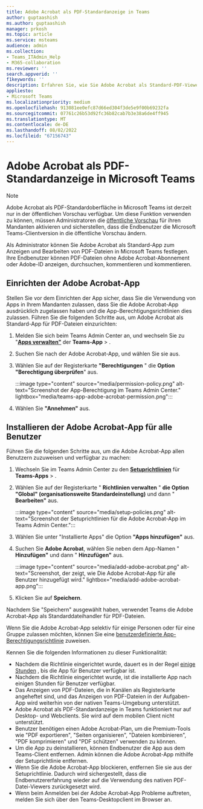 ```yaml
---
title: Adobe Acrobat als PDF-Standardanzeige in Teams
author: guptaashish
ms.author: guptaashish
manager: prkosh
ms.topic: article
ms.service: msteams
audience: admin
ms.collection:
- Teams_ITAdmin_Help
- M365-collaboration
ms.reviewer: ''
search.appverid: ''
f1keywords: ''
description: Erfahren Sie, wie Sie Adobe Acrobat als Standard-PDF-Viewer festlegen, um PDF-Dateien in Microsoft Teams anzuzeigen und zu bearbeiten.
appliesto:
- Microsoft Teams
ms.localizationpriority: medium
ms.openlocfilehash: 913081ee0efc87d66ed304f3de5e9f00b69232fa
ms.sourcegitcommit: 07761c26b53d92fc36b82cab7b3e38a6de4ff945
ms.translationtype: MT
ms.contentlocale: de-DE
ms.lasthandoff: 08/02/2022
ms.locfileid: "67156743"
---
```

# <a name="adobe-acrobat-as-a-default-pdf-viewer-in-microsoft-teams"></a>Adobe Acrobat als PDF-Standardanzeige in Microsoft Teams

> [!NOTE]
> Adobe Acrobat als PDF-Standardoberfläche in Microsoft Teams ist derzeit nur in der öffentlichen Vorschau verfügbar. Um diese Funktion verwenden zu können, müssen Administratoren die [öffentliche Vorschau](public-preview-doc-updates.md#enable-public-preview) für ihren Mandanten aktivieren und sicherstellen, dass die Endbenutzer die Microsoft Teams-Clientversion in die öffentliche Vorschau ändern.

Als Administrator können Sie Adobe Acrobat als Standard-App zum Anzeigen und Bearbeiten von PDF-Dateien in Microsoft Teams festlegen. Ihre Endbenutzer können PDF-Dateien ohne Adobe Acrobat-Abonnement oder Adobe-ID anzeigen, durchsuchen, kommentieren und kommentieren.

## <a name="set-up-adobe-acrobat-app"></a>Einrichten der Adobe Acrobat-App

Stellen Sie vor dem Einrichten der App sicher, dass Sie die Verwendung von Apps in Ihrem Mandanten zulassen, dass Sie die Adobe Acrobat-App ausdrücklich zugelassen haben und die App-Berechtigungsrichtlinien dies zulassen. Führen Sie die folgenden Schritte aus, um Adobe Acrobat als Standard-App für PDF-Dateien einzurichten:

1. Melden Sie sich beim Teams Admin Center an, und wechseln Sie zu "**[Apps verwalten"](https://admin.teams.microsoft.com/policies/manage-apps)** der **Teams-App** > .

1. Suchen Sie nach der Adobe Acrobat-App, und wählen Sie sie aus.

1. Wählen Sie auf der Registerkarte **"Berechtigungen** " die **Option "Berechtigung überprüfen**" aus.

   :::image type="content" source="media/permission-policy.png" alt-text="Screenshot der App-Berechtigung im Teams Admin Center." lightbox="media/teams-app-adobe-acrobat-permission.png":::

1. Wählen Sie **"Annehmen"** aus.

## <a name="install-adobe-acrobat-app-for-all-users"></a>Installieren der Adobe Acrobat-App für alle Benutzer

Führen Sie die folgenden Schritte aus, um die Adobe Acrobat-App allen Benutzern zuzuweisen und verfügbar zu machen:

1. Wechseln Sie im Teams Admin Center zu den [**Setuprichtlinien**](https://admin.teams.microsoft.com/policies/app-setup) für **Teams-Apps** > .

1. Wählen Sie auf der Registerkarte " **Richtlinien verwalten** " **die Option "Global" (organisationsweite Standardeinstellung)** und dann " **Bearbeiten"** aus.

   :::image type="content" source="media/setup-policies.png" alt-text="Screenshot der Setuprichtlinien für die Adobe Acrobat-App im Teams Admin Center.":::

1. Wählen Sie unter "Installierte Apps" die Option **"Apps hinzufügen"** aus.

1. Suchen Sie **Adobe Acrobat**, wählen Sie neben dem App-Namen " **Hinzufügen"** und dann " **Hinzufügen"** aus.

   :::image type="content" source="media/add-adobe-acrobat.png" alt-text="Screenshot, der zeigt, wie Die Adobe Acrobat-App für alle Benutzer hinzugefügt wird." lightbox="media/add-adobe-acrobat-app.png":::

1. Klicken Sie auf **Speichern**.

Nachdem Sie "Speichern" ausgewählt haben, verwendet Teams die Adobe Acrobat-App als Standarddateihandler für PDF-Dateien.

Wenn Sie die Adobe Acrobat-App selektiv für einige Personen oder für eine Gruppe zulassen möchten, können Sie eine [benutzerdefinierte App-Berechtigungsrichtlinie](teams-app-permission-policies.md) zuweisen.

Kennen Sie die folgenden Informationen zu dieser Funktionalität:

* Nachdem die Richtlinie eingerichtet wurde, dauert es in der Regel [einige Stunden](teams-app-setup-policies.md) , bis die App für Benutzer verfügbar ist.
* Nachdem die Richtlinie eingerichtet wurde, ist die installierte App nach einigen Stunden für Benutzer verfügbar.
* Das Anzeigen von PDF-Dateien, die in Kanälen als Registerkarte angeheftet sind, und das Anzeigen von PDF-Dateien in der Aufgaben-App wird weiterhin von der nativen Teams-Umgebung unterstützt.
* Adobe Acrobat als PDF-Standardanzeige in Teams funktioniert nur auf Desktop- und Webclients. Sie wird auf dem mobilen Client nicht unterstützt.
* Benutzer benötigen einen Adobe Acrobat-Plan, um die Premium-Tools wie "PDF exportieren", "Seiten organisieren", "Dateien kombinieren", "PDF komprimieren" und "PDF schützen" verwenden zu können.
* Um die App zu deinstallieren, können Endbenutzer die App aus dem Teams-Client entfernen. Admin können die Adobe Acrobat-App mithilfe der Setuprichtlinie entfernen.
* Wenn Sie die Adobe Acrobat-App blockieren, entfernen Sie sie aus der Setuprichtlinie. Dadurch wird sichergestellt, dass die Endbenutzererfahrung wieder auf die Verwendung des nativen PDF-Datei-Viewers zurückgesetzt wird.
* Wenn beim Anmelden bei der Adobe Acrobat-App Probleme auftreten, melden Sie sich über den Teams-Desktopclient im Browser an.
